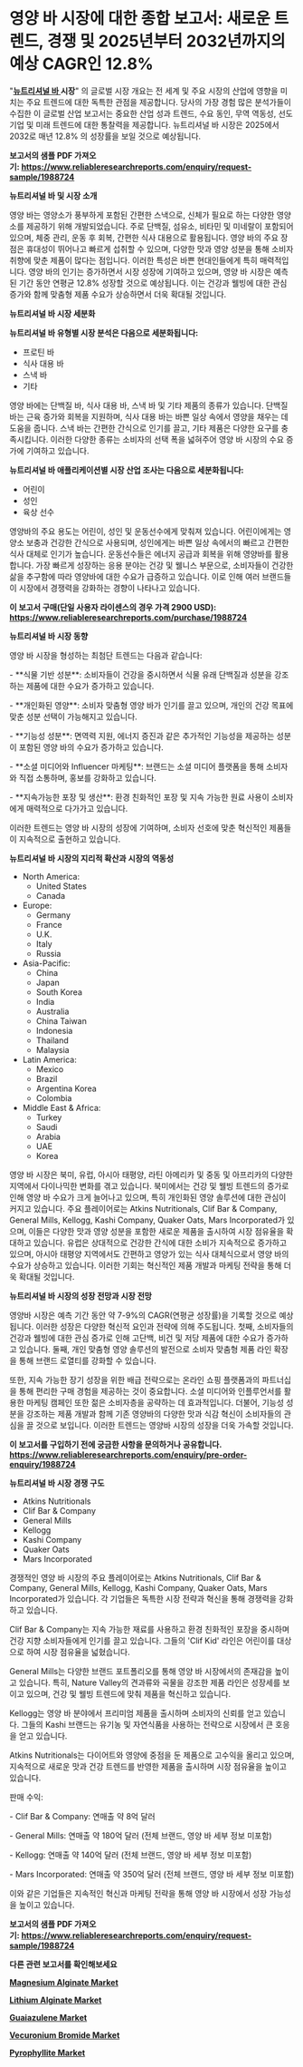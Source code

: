 <p><h1>영양 바 시장에 대한 종합 보고서: 새로운 트렌드, 경쟁 및 2025년부터 2032년까지의 예상 CAGR인 12.8%</h1></p><p>"<strong><a href="https://www.reliableresearchreports.com/nutritional-bar-r1988724?utm_campaign=106&utm_medium=7&utm_source=Github&utm_content=ia&utm_term=01042025&utm_id=nutritional-bar">뉴트리셔널 바&nbsp;</a></strong><strong>시장</strong>" 의 글로벌 시장 개요는 전 세계 및 주요 시장의 산업에 영향을 미치는 주요 트렌드에 대한 독특한 관점을 제공합니다. 당사의 가장 경험 많은 분석가들이 수집한 이 글로벌 산업 보고서는 중요한 산업 성과 트렌드, 수요 동인, 무역 역동성, 선도 기업 및 미래 트렌드에 대한 통찰력을 제공합니다. 뉴트리셔널 바 시장은 2025에서 2032로 매년 12.8% 의 성장률을 보일 것으로 예상됩니다.&nbsp;</p>
<p><strong>보고서의 샘플 PDF 가져오기:&nbsp;<a href="https://www.reliableresearchreports.com/enquiry/request-sample/1988724?utm_campaign=106&utm_medium=7&utm_source=Github&utm_content=ia&utm_term=01042025&utm_id=nutritional-bar">https://www.reliableresearchreports.com/enquiry/request-sample/1988724</a></strong></p>
<p><strong>뉴트리셔널 바 및 시장 소개</strong></p>
<p><p>영양 바는 영양소가 풍부하게 포함된 간편한 스낵으로, 신체가 필요로 하는 다양한 영양소를 제공하기 위해 개발되었습니다. 주로 단백질, 섬유소, 비타민 및 미네랄이 포함되어 있으며, 체중 관리, 운동 후 회복, 간편한 식사 대용으로 활용됩니다. 영양 바의 주요 장점은 휴대성이 뛰어나고 빠르게 섭취할 수 있으며, 다양한 맛과 영양 성분을 통해 소비자 취향에 맞춘 제품이 많다는 점입니다. 이러한 특성은 바쁜 현대인들에게 특히 매력적입니다. 영양 바의 인기는 증가하면서 시장 성장에 기여하고 있으며, 영양 바 시장은 예측된 기간 동안 연평균 12.8% 성장할 것으로 예상됩니다. 이는 건강과 웰빙에 대한 관심 증가와 함께 맞춤형 제품 수요가 상승하면서 더욱 확대될 것입니다.</p></p>
<p><strong>뉴트리셔널 바 시장 세분화</strong></p>
<p><strong>뉴트리셔널 바 유형별 시장 분석은 다음으로 세분화됩니다:</strong></p>
<p><ul><li>프로틴 바</li><li>식사 대용 바</li><li>스낵 바</li><li>기타</li></ul></p>
<p><p>영양 바에는 단백질 바, 식사 대용 바, 스낵 바 및 기타 제품의 종류가 있습니다. 단백질 바는 근육 증가와 회복을 지원하며, 식사 대용 바는 바쁜 일상 속에서 영양을 채우는 데 도움을 줍니다. 스낵 바는 간편한 간식으로 인기를 끌고, 기타 제품은 다양한 요구를 충족시킵니다. 이러한 다양한 종류는 소비자의 선택 폭을 넓혀주어 영양 바 시장의 수요 증가에 기여하고 있습니다.</p></p>
<p><strong>뉴트리셔널 바 애플리케이션별 시장 산업 조사는 다음으로 세분화됩니다:</strong></p>
<p><ul><li>어린이</li><li>성인</li><li>육상 선수</li></ul></p>
<p><p>영양바의 주요 용도는 어린이, 성인 및 운동선수에게 맞춰져 있습니다. 어린이에게는 영양소 보충과 건강한 간식으로 사용되며, 성인에게는 바쁜 일상 속에서의 빠르고 간편한 식사 대체로 인기가 높습니다. 운동선수들은 에너지 공급과 회복을 위해 영양바를 활용합니다. 가장 빠르게 성장하는 응용 분야는 건강 및 웰니스 부문으로, 소비자들이 건강한 삶을 추구함에 따라 영양바에 대한 수요가 급증하고 있습니다. 이로 인해 여러 브랜드들이 시장에서 경쟁력을 강화하는 경향이 나타나고 있습니다.</p></p>
<p><strong>이 보고서 구매(단일 사용자 라이센스의 경우 가격 2900 USD): <a href="https://www.reliableresearchreports.com/purchase/1988724?utm_campaign=106&utm_medium=7&utm_source=Github&utm_content=ia&utm_term=01042025&utm_id=nutritional-bar">https://www.reliableresearchreports.com/purchase/1988724</a></strong></p>
<p><strong>뉴트리셔널 바 시장 동향</strong></p>
<p><p>영양 바 시장을 형성하는 최첨단 트렌드는 다음과 같습니다:</p><p>- **식물 기반 성분**: 소비자들이 건강을 중시하면서 식물 유래 단백질과 성분을 강조하는 제품에 대한 수요가 증가하고 있습니다.</p><p>- **개인화된 영양**: 소비자 맞춤형 영양 바가 인기를 끌고 있으며, 개인의 건강 목표에 맞춘 성분 선택이 가능해지고 있습니다.</p><p>- **기능성 성분**: 면역력 지원, 에너지 증진과 같은 추가적인 기능성을 제공하는 성분이 포함된 영양 바의 수요가 증가하고 있습니다.</p><p>- **소셜 미디어와 Influencer 마케팅**: 브랜드는 소셜 미디어 플랫폼을 통해 소비자와 직접 소통하며, 홍보를 강화하고 있습니다.</p><p>- **지속가능한 포장 및 생산**: 환경 친화적인 포장 및 지속 가능한 원료 사용이 소비자에게 매력적으로 다가가고 있습니다.</p><p>이러한 트렌드는 영양 바 시장의 성장에 기여하며, 소비자 선호에 맞춘 혁신적인 제품들이 지속적으로 출현하고 있습니다.</p></p>
<p><strong>뉴트리셔널 바 시장의 지리적 확산과 시장의 역동성</strong></p>
<p><ul>
    <li>
        North America:
        <ul>
            <li>United States</li>
            <li>Canada</li>
        </ul>
    </li>
    <li>
        Europe:
        <ul>
            <li>Germany</li>
            <li>France</li>
            <li>U.K.</li>
            <li>Italy</li>
            <li>Russia</li>
        </ul>
    </li>
    <li>
        Asia-Pacific:
        <ul>
            <li>China</li>
            <li>Japan</li>
            <li>South Korea</li>
            <li>India</li>
            <li>Australia</li>
            <li>China Taiwan</li>
            <li>Indonesia</li>
            <li>Thailand</li>
            <li>Malaysia</li>
        </ul>
    </li>
    <li>
        Latin America:
        <ul>
            <li>Mexico</li>
            <li>Brazil</li>
            <li>Argentina Korea</li>
            <li>Colombia</li>
        </ul>
    </li>
    <li>
        Middle East & Africa:
        <ul>
            <li>Turkey</li>
            <li>Saudi</li>
            <li>Arabia</li>
            <li>UAE</li>
            <li>Korea</li>
        </ul>
    </li>
    </ul></p>
<p><p>영양 바 시장은 북미, 유럽, 아시아 태평양, 라틴 아메리카 및 중동 및 아프리카의 다양한 지역에서 다이나믹한 변화를 겪고 있습니다. 북미에서는 건강 및 웰빙 트렌드의 증가로 인해 영양 바 수요가 크게 늘어나고 있으며, 특히 개인화된 영양 솔루션에 대한 관심이 커지고 있습니다. 주요 플레이어로는 Atkins Nutritionals, Clif Bar & Company, General Mills, Kellogg, Kashi Company, Quaker Oats, Mars Incorporated가 있으며, 이들은 다양한 맛과 영양 성분을 포함한 새로운 제품을 출시하여 시장 점유율을 확대하고 있습니다. 유럽은 상대적으로 건강한 간식에 대한 소비가 지속적으로 증가하고 있으며, 아시아 태평양 지역에서도 간편하고 영양가 있는 식사 대체식으로서 영양 바의 수요가 상승하고 있습니다. 이러한 기회는 혁신적인 제품 개발과 마케팅 전략을 통해 더욱 확대될 것입니다.</p></p>
<p><strong>뉴트리셔널 바 시장의 성장 전망과 시장 전망</strong></p>
<p><p>영양바 시장은 예측 기간 동안 약 7-9%의 CAGR(연평균 성장률)을 기록할 것으로 예상됩니다. 이러한 성장은 다양한 혁신적 요인과 전략에 의해 주도됩니다. 첫째, 소비자들의 건강과 웰빙에 대한 관심 증가로 인해 고단백, 비건 및 저당 제품에 대한 수요가 증가하고 있습니다. 둘째, 개인 맞춤형 영양 솔루션의 발전으로 소비자 맞춤형 제품 라인 확장을 통해 브랜드 로열티를 강화할 수 있습니다.</p><p>또한, 지속 가능한 장기 성장을 위한 배급 전략으로는 온라인 쇼핑 플랫폼과의 파트너십을 통해 편리한 구매 경험을 제공하는 것이 중요합니다. 소셜 미디어와 인플루언서를 활용한 마케팅 캠페인 또한 젊은 소비자층을 공략하는 데 효과적입니다. 더불어, 기능성 성분을 강조하는 제품 개발과 함께 기존 영양바의 다양한 맛과 식감 혁신이 소비자들의 관심을 끌 것으로 보입니다. 이러한 트렌드는 영양바 시장의 성장을 더욱 가속할 것입니다.</p></p>
<p><strong>이 보고서를 구입하기 전에 궁금한 사항을 문의하거나 공유합니다. <a href="https://www.reliableresearchreports.com/enquiry/pre-order-enquiry/1988724?utm_campaign=106&utm_medium=7&utm_source=Github&utm_content=ia&utm_term=01042025&utm_id=nutritional-bar">https://www.reliableresearchreports.com/enquiry/pre-order-enquiry/1988724</a></strong></p>
<p><strong>뉴트리셔널 바 시장 경쟁 구도</strong></p>
<p><ul><li>Atkins Nutritionals</li><li>Clif Bar & Company</li><li>General Mills</li><li>Kellogg</li><li>Kashi Company</li><li>Quaker Oats</li><li>Mars Incorporated</li></ul></p>
<p><p>경쟁적인 영양 바 시장의 주요 플레이어로는 Atkins Nutritionals, Clif Bar & Company, General Mills, Kellogg, Kashi Company, Quaker Oats, Mars Incorporated가 있습니다. 각 기업들은 독특한 시장 전략과 혁신을 통해 경쟁력을 강화하고 있습니다.</p><p>Clif Bar & Company는 지속 가능한 재료를 사용하고 환경 친화적인 포장을 중시하며 건강 지향 소비자들에게 인기를 끌고 있습니다. 그들의 'Clif Kid' 라인은 어린이를 대상으로 하여 시장 점유율을 넓혔습니다. </p><p>General Mills는 다양한 브랜드 포트폴리오를 통해 영양 바 시장에서의 존재감을 높이고 있습니다. 특히, Nature Valley의 견과류와 곡물을 강조한 제품 라인은 성장세를 보이고 있으며, 건강 및 웰빙 트렌드에 맞춰 제품을 혁신하고 있습니다.</p><p>Kellogg는 영양 바 분야에서 프리미엄 제품을 출시하며 소비자의 신뢰를 얻고 있습니다. 그들의 Kashi 브랜드는 유기농 및 자연식품을 사용하는 전략으로 시장에서 큰 호응을 얻고 있습니다.</p><p>Atkins Nutritionals는 다이어트와 영양에 중점을 둔 제품으로 고수익을 올리고 있으며, 지속적으로 새로운 맛과 건강 트렌드를 반영한 제품을 출시하며 시장 점유율을 높이고 있습니다.</p><p>판매 수익:</p><p>- Clif Bar & Company: 연매출 약 8억 달러</p><p>- General Mills: 연매출 약 180억 달러 (전체 브랜드, 영양 바 세부 정보 미포함)</p><p>- Kellogg: 연매출 약 140억 달러 (전체 브랜드, 영양 바 세부 정보 미포함)</p><p>- Mars Incorporated: 연매출 약 350억 달러 (전체 브랜드, 영양 바 세부 정보 미포함)</p><p>이와 같은 기업들은 지속적인 혁신과 마케팅 전략을 통해 영양 바 시장에서 성장 가능성을 높이고 있습니다.</p></p>
<p><strong>보고서의 샘플 PDF 가져오기:&nbsp;<a href="https://www.reliableresearchreports.com/enquiry/request-sample/1988724?utm_campaign=106&utm_medium=7&utm_source=Github&utm_content=ia&utm_term=01042025&utm_id=nutritional-bar">https://www.reliableresearchreports.com/enquiry/request-sample/1988724</a></strong></p>
<p><strong></strong></p>
<p><strong></strong></p>
<p><strong></strong></p>
<p><strong></strong></p>
<p><strong>다른 관련 보고서를 확인해보세요</strong></p>
<p><strong><p><a href="https://github.com/muoioconzej8/Market-Research-Report-List-1/blob/main/magnesium-alginate-market.md?utm_campaign=106&utm_medium=7&utm_source=Github&utm_content=ia&utm_term=01042025&utm_id=nutritional-bar">Magnesium Alginate Market</a></p><p><a href="https://github.com/rvadencho/Market-Research-Report-List-1/blob/main/lithium-alginate-market.md?utm_campaign=106&utm_medium=7&utm_source=Github&utm_content=ia&utm_term=01042025&utm_id=nutritional-bar">Lithium Alginate Market</a></p><p><a href="https://github.com/warshatulang0/Market-Research-Report-List-1/blob/main/guaiazulene-market.md?utm_campaign=106&utm_medium=7&utm_source=Github&utm_content=ia&utm_term=01042025&utm_id=nutritional-bar">Guaiazulene Market</a></p><p><a href="https://github.com/gripeluigstt/Market-Research-Report-List-1/blob/main/vecuronium-bromide-market.md?utm_campaign=106&utm_medium=7&utm_source=Github&utm_content=ia&utm_term=01042025&utm_id=nutritional-bar">Vecuronium Bromide Market</a></p><p><a href="https://github.com/minakibanov/Market-Research-Report-List-1/blob/main/pyrophyllite-market.md?utm_campaign=106&utm_medium=7&utm_source=Github&utm_content=ia&utm_term=01042025&utm_id=nutritional-bar">Pyrophyllite Market</a></p></strong></p>
<p></p>
